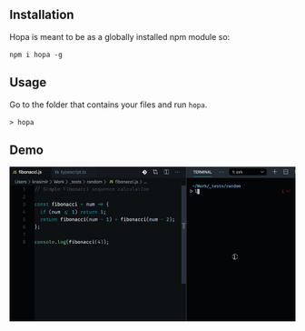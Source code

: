 ## Installation

Hopa is meant to be as a globally installed npm module so:

```
npm i hopa -g
```

## Usage

Go to the folder that contains your files and run `hopa`.

```
> hopa
```

## Demo

![Hopa demo](./assets/hopa.gif)